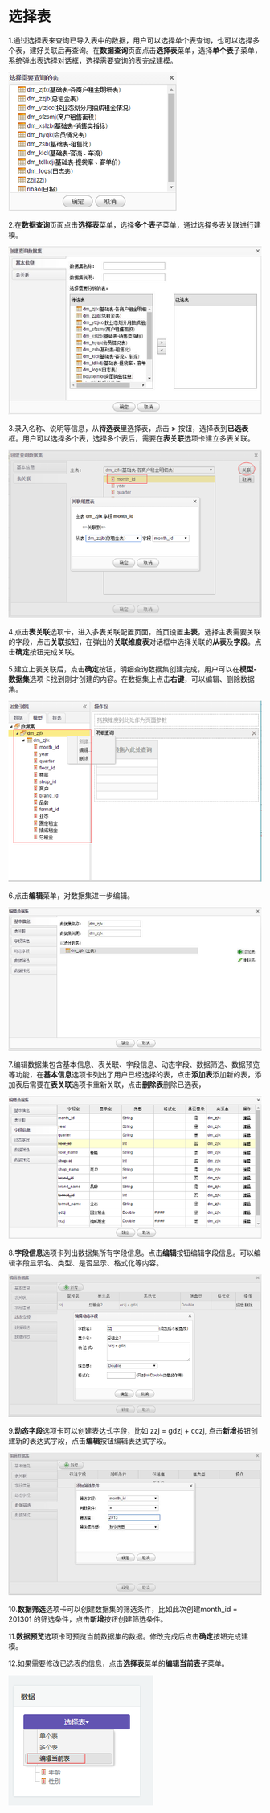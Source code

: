 # 选择表

1.通过选择表来查询已导入表中的数据，用户可以选择单个表查询，也可以选择多个表，建好关联后再查询。在**数据查询**页面点击**选择表**菜单，选择**单个表**子菜单，系统弹出表选择对话框，选择需要查询的表完成建模。

![](/assets/import501.png)

2.在**数据查询**页面点击**选择表**菜单，选择**多个表**子菜单，通过选择多表关联进行建模。

![建模](QQ图片20161208104356.jpg)

3.录入名称、说明等信息，从**待选表**里选择表，点击 **&gt;** 按钮，选择表到**已选表**框。用户可以选择多个表，选择多个表后，需要在**表关联**选项卡建立多表关联。

![表关联](QQ图片20161208112309.png)

4.点击**表关联**选项卡，进入多表关联配置页面，首页设置**主表**，选择主表需要关联的字段，点击**关联**按钮，在弹出的**关联维度表**对话框中选择关联的**从表**及**字段**。点击**确定**按钮完成关联。

5.建立上表关联后，点击**确定**按钮，明细查询数据集创建完成，用户可以在**模型-数据集**选项卡找到刚才创建的内容。在数据集上点击**右键**，可以编辑、删除数据集。

![数据集](QQ图片20161208113020.png)

6.点击**编辑**菜单，对数据集进一步编辑。

![编辑数据集](QQ图片20161208113535.jpg)

7.编辑数据集包含基本信息、表关联、字段信息、动态字段、数据筛选、数据预览等功能，在**基本信息**选项卡列出了用户已经选择的表，点击**添加表**添加新的表，添加表后需要在**表关联**选项卡重新关联，点击**删除表**删除已选表，

![表关联](QQ图片20161208113943.png)

8.**字段信息**选项卡列出数据集所有字段信息。点击**编辑**按钮编辑字段信息。可以编辑字段显示名、类型、是否显示、格式化等内容。

![动态字段](QQ图片20161208114749.png)

9.**动态字段**选项卡可以创建表达式字段，比如 zzj = gdzj + cczj, 点击**新增**按钮创建新的表达式字段，点击**编辑**按钮编辑表达式字段。

![数据筛选](QQ图片20161208114855.jpg)

10.**数据筛选**选项卡可以创建数据集的筛选条件，比如此次创建month\_id = 201301 的筛选条件，点击**新增**按钮创建筛选条件。

11.**数据预览**选项卡可预览当前数据集的数据。修改完成后点击**确定**按钮完成建模。

12.如果需要修改已选表的信息，点击**选择表**菜单的**编辑当前表**子菜单。

![](/assets/import533.png)

